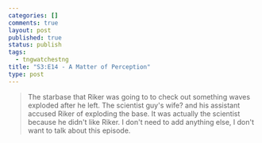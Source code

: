 ```yaml
--- 
categories: []
comments: true
layout: post
published: true
status: publish
tags: 
  - tngwatchestng
title: "S3:E14 - A Matter of Perception"
type: post
---
```

<blockquote>The starbase that Riker was going to to check out something waves exploded after he left. The scientist guy's wife? and his assistant accused Riker of exploding the base. It was actually the scientist because he didn't like Riker. I don't need to add anything else, I don't want to talk about this episode.</blockquote>
